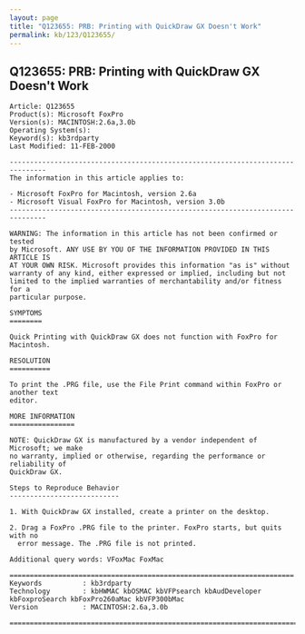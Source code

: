 ```yaml
---
layout: page
title: "Q123655: PRB: Printing with QuickDraw GX Doesn't Work"
permalink: kb/123/Q123655/
---
```


## Q123655: PRB: Printing with QuickDraw GX Doesn't Work

	Article: Q123655
	Product(s): Microsoft FoxPro
	Version(s): MACINTOSH:2.6a,3.0b
	Operating System(s): 
	Keyword(s): kb3rdparty
	Last Modified: 11-FEB-2000
	
	-------------------------------------------------------------------------------
	The information in this article applies to:
	
	- Microsoft FoxPro for Macintosh, version 2.6a 
	- Microsoft Visual FoxPro for Macintosh, version 3.0b 
	-------------------------------------------------------------------------------
	
	WARNING: The information in this article has not been confirmed or tested
	by Microsoft. ANY USE BY YOU OF THE INFORMATION PROVIDED IN THIS ARTICLE IS
	AT YOUR OWN RISK. Microsoft provides this information "as is" without
	warranty of any kind, either expressed or implied, including but not
	limited to the implied warranties of merchantability and/or fitness for a
	particular purpose.
	
	SYMPTOMS
	========
	
	Quick Printing with QuickDraw GX does not function with FoxPro for Macintosh.
	
	RESOLUTION
	==========
	
	To print the .PRG file, use the File Print command within FoxPro or another text
	editor.
	
	MORE INFORMATION
	================
	
	NOTE: QuickDraw GX is manufactured by a vendor independent of Microsoft; we make
	no warranty, implied or otherwise, regarding the performance or reliability of
	QuickDraw GX.
	
	Steps to Reproduce Behavior
	---------------------------
	
	1. With QuickDraw GX installed, create a printer on the desktop.
	
	2. Drag a FoxPro .PRG file to the printer. FoxPro starts, but quits with no
	  error message. The .PRG file is not printed.
	
	Additional query words: VFoxMac FoxMac
	
	======================================================================
	Keywords          : kb3rdparty 
	Technology        : kbHWMAC kbOSMAC kbVFPsearch kbAudDeveloper kbFoxproSearch kbFoxPro260aMac kbVFP300bMac
	Version           : MACINTOSH:2.6a,3.0b
	
	=============================================================================
	
